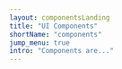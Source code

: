 ```yaml
---
layout: componentsLanding
title: "UI Components"
shortName: "components"
jump_menu: true
intro: "Components are..."
---
```

